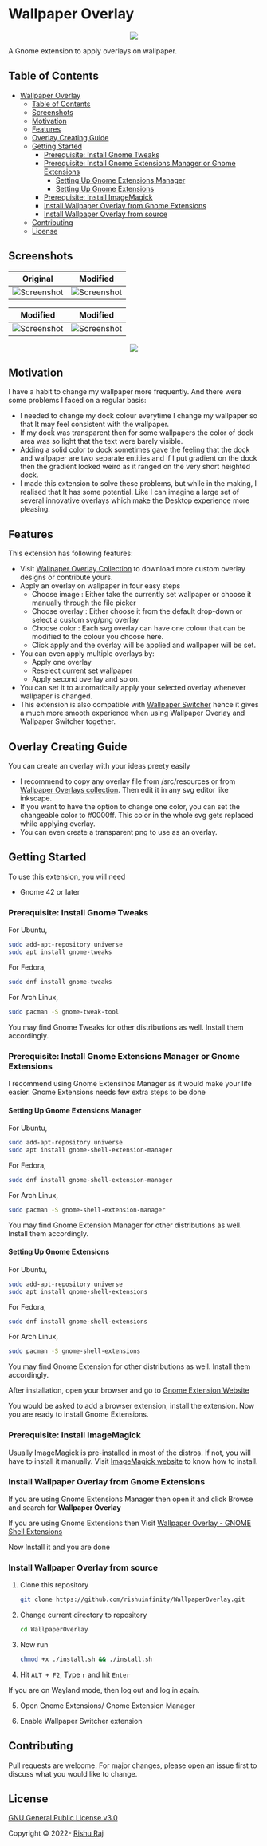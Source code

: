 # Wallpaper Overlay

<p align="center">
  <img src="screenshots/WallpaperOverlay.png" />
  <br/>
</p>

A Gnome extension to apply overlays on wallpaper.

## Table of Contents

- [Wallpaper Overlay](#wallpaper-overlay)
  - [Table of Contents](#table-of-contents)
  - [Screenshots](#screenshots)
  - [Motivation](#motivation)
  - [Features](#features)
  - [Overlay Creating Guide](#overlay-creating-guide)
  - [Getting Started](#getting-started)
    - [Prerequisite: Install Gnome Tweaks](#prerequisite-install-gnome-tweaks)
    - [Prerequisite: Install Gnome Extensions Manager or Gnome Extensions](#prerequisite-install-gnome-extensions-manager-or-gnome-extensions)
      - [Setting Up Gnome Extensions Manager](#setting-up-gnome-extensions-manager)
      - [Setting Up Gnome Extensions](#setting-up-gnome-extensions)
    - [Prerequisite: Install ImageMagick](#prerequisite-install-imagemagick)
    - [Install Wallpaper Overlay from Gnome Extensions](#install-wallpaper-overlay-from-gnome-extensions)
    - [Install Wallpaper Overlay from source](#install-wallpaper-overlay-from-source)
  - [Contributing](#contributing)
  - [License](#license)
  <!-- - [Thanks to](#thanks-to) -->

## Screenshots

Original                   |  Modified
:-------------------------:|:-------------------------:
![Screenshot](screenshots/0.png)  |  ![Screenshot](screenshots/1.png)

Modified                   |  Modified
:-------------------------:|:-------------------------:
![Screenshot](screenshots/2.png)  |  ![Screenshot](screenshots/3.png)

<p align="center">
  <img src="screenshots/pref.png" />
</p>

<!-- ![Screenshot](screenshots/3.png) -->


<!-- ## Updates

The new release packs the following new features.
* Better implemented code. -->

## Motivation

I have a habit to change my wallpaper more frequently. And there were some problems I faced on a regular basis:

- I needed to change my dock colour everytime I change my wallpaper so that It may feel consistent with the wallpaper.
- If my dock was transparent then for some wallpapers the color of dock area was so light that the text were barely visible.
- Adding a solid color to dock sometimes gave the feeling that the dock and wallpaper are two separate entities and if I put gradient on the dock then the gradient looked weird as it ranged on the very short heighted dock.
- I made this extension to solve these problems, but while in the making, I realised that It has some potential. Like I can imagine a large set of several innovative overlays which make the Desktop experience more pleasing.

## Features

This extension has following features:

- Visit [Wallpaper Overlay Collection](https://rishuinfinity.github.io/wallpaper-overlays-collection/) to download more custom overlay designs or contribute yours.
- Apply an overlay on wallpaper in four easy steps
  - Choose image : Either take the currently set wallpaper or choose it manually through the file picker
  - Choose overlay : Either choose it from the default drop-down or select a custom svg/png overlay
  - Choose color : Each svg overlay can have one colour that can be modified to the colour you choose here.
  - Click apply and the overlay will be applied and wallpaper will be set.
- You can even apply multiple overlays by:
  - Apply one overlay
  - Reselect current set wallpaper
  - Apply second overlay and so on.
- You can set it to automatically apply your selected overlay whenever wallpaper is changed.
- This extension is also compatible with [Wallpaper Switcher](https://extensions.gnome.org/extension/4812/wallpaper-switcher/) hence it gives a much more smooth experience when using Wallpaper Overlay and Wallpaper Switcher together.

## Overlay Creating Guide

You can create an overlay with your ideas preety easily

- I recommend to copy any overlay file from /src/resources or from [Wallpaper Overlays collection](https://rishuinfinity.github.io/wallpaper-overlays-collection/). Then edit it in any svg editor like inkscape.
- If you want to have the option to change one color, you can set the changeable color to #0000ff. This color in the whole svg gets replaced while applying overlay.
- You can even create a transparent png to use as an overlay.

## Getting Started

To use this extension, you will need

- Gnome 42 or later

### Prerequisite: Install Gnome Tweaks

For Ubuntu,

```bash
sudo add-apt-repository universe
sudo apt install gnome-tweaks
```

For Fedora,

```bash
sudo dnf install gnome-tweaks
```

For Arch Linux,

```bash
sudo pacman -S gnome-tweak-tool
```

You may find Gnome Tweaks for other distributions as well. Install them accordingly.

### Prerequisite: Install Gnome Extensions Manager or Gnome Extensions

I recommend using Gnome Extensinos Manager as it would make your life easier. Gnome Extensions needs few extra steps to be done

#### Setting Up Gnome Extensions Manager

For Ubuntu,

```bash
sudo add-apt-repository universe
sudo apt install gnome-shell-extension-manager
```

For Fedora,

```bash
sudo dnf install gnome-shell-extension-manager
```

For Arch Linux,

```bash
sudo pacman -S gnome-shell-extension-manager
```

You may find Gnome Extension Manager for other distributions as well. Install them accordingly.

#### Setting Up Gnome Extensions

For Ubuntu,

```bash
sudo add-apt-repository universe
sudo apt install gnome-shell-extensions
```

For Fedora,

```bash
sudo dnf install gnome-shell-extensions
```

For Arch Linux,

```bash
sudo pacman -S gnome-shell-extensions
```

You may find Gnome Extension for other distributions as well. Install them accordingly.

After installation, open your browser and go to [Gnome Extension Website](https://extensions.gnome.org)

You would be asked to add a browser extension, install the extension. Now you are ready to install Gnome Extensions.

### Prerequisite: Install ImageMagick

Usually ImageMagick is pre-installed in most of the distros. If not, you will have to install it manually. Visit [ImageMagick website](https://imagemagick.org/script/download.php) to know how to install.

### Install Wallpaper Overlay from Gnome Extensions

If you are using Gnome Extensions Manager then open it and click Browse and search for <b>Wallpaper Overlay</b>

If you are using Gnome Extensions then Visit [Wallpaper Overlay - GNOME Shell Extensions](https://extensions.gnome.org/extension/5082/wallpaper-overlay/)

Now Install it and you are done

### Install Wallpaper Overlay from source

1. Clone this repository

   ```bash
   git clone https://github.com/rishuinfinity/WallpaperOverlay.git
   ```

2. Change current directory to repository

   ```bash
   cd WallpaperOverlay
   ```

3. Now run

   ```bash
   chmod +x ./install.sh && ./install.sh
   ```

4. Hit `ALT + F2`, Type `r` and hit `Enter`

  If you are on Wayland mode, then log out and log in again.
  
5. Open Gnome Extensions/ Gnome Extension Manager

6. Enable Wallpaper Switcher extension

## Contributing

Pull requests are welcome. For major changes, please open an issue first to discuss what you would like to change.

## License

[GNU General Public License v3.0](LICENSE)

Copyright © 2022- [Rishu Raj](https://github.com/rishuinfinity)
